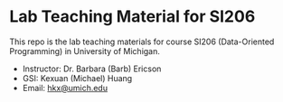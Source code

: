 # Lab Teaching Material for SI206

This repo is the lab teaching materials for course SI206 (Data-Oriented Programming) in University of Michigan.

- Instructor: Dr. Barbara (Barb) Ericson
- GSI: Kexuan (Michael) Huang
- Email: hkx@umich.edu
